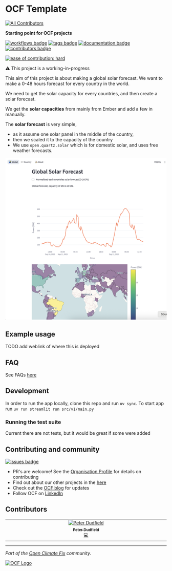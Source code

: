 # OCF Template
<!-- ALL-CONTRIBUTORS-BADGE:START - Do not remove or modify this section -->
[![All Contributors](https://img.shields.io/badge/all_contributors-1-orange.svg?style=flat-square)](#contributors-)
<!-- ALL-CONTRIBUTORS-BADGE:END -->

**Starting point for OCF projects**
 
[![workflows badge](https://img.shields.io/github/actions/workflow/status/openclimatefix/global-solar-forecast/ci.yml?branch=maine&color=FFD053&label=workflow)](https://github.com/openclimatefix/global-solar-forecast/actions/workflows/ci.yml)
[![tags badge](https://img.shields.io/github/v/tag/openclimatefix/global-solar-forecast?include_prereleases&sort=semver&color=FFAC5F)](https://github.com/openclimatefix/global-solar-forecast/tags)
[![documentation badge](https://img.shields.io/badge/docs-latest-086788)](https://openclimatefix.github.io/global-solar-forecast/)
[![contributors badge](https://img.shields.io/github/contributors/openclimatefix/global-solar-forecast?color=FFFFFF)](https://github.com/openclimatefix/global-solar-forecast/graphs/contributors)

[![ease of contribution: hard](https://img.shields.io/badge/ease%20of%20contribution:%20hard-bb2629)](https://github.com/openclimatefix#how-easy-is-it-to-get-involved)

⚠️ This project is a working-in-progress

This aim of this project is about making a global solar forecast. We want to make a 0-48 hours forecast for every country in the world. 

We need to get the solar capacity for every countries, and then create a solar forecast.

We get the **solar capacities** from mainly from Ember and add a few in manually. 

The **solar forecast** is very simple, 
- as it assume one solar panel in the middle of the country, 
- then we scaled it to the capacity of the country
- We use `open.quartz.solar` which is for domestic solar, and uses free weather forecasts. 

![image](./dashboard.png)

## Example usage

TODO add weblink of where this is deployed


## FAQ

See FAQs [here](FAQ.md)

## Development

In order to run the app locally, clone this repo and run `uv sync`. To start app run
```uv run streamlit run src/v1/main.py```

### Running the test suite

Current there are not tests, but it would be great if some were added
 
## Contributing and community

[![issues badge](https://img.shields.io/github/issues/openclimatefix/global-solar-forecast?color=FFAC5F)](https://github.com/openclimatefix/global-solar-forecast/issues?q=is%3Aissue+is%3Aopen+sort%3Aupdated-desc)

- PR's are welcome! See the [Organisation Profile](https://github.com/openclimatefix) for details on contributing
- Find out about our other projects in the [here](https://github.com/openclimatefix/.github/tree/main/profile)
- Check out the [OCF blog](https://openclimatefix.org/blog) for updates
- Follow OCF on [LinkedIn](https://uk.linkedin.com/company/open-climate-fix)


## Contributors

<!-- ALL-CONTRIBUTORS-LIST:START - Do not remove or modify this section -->
<!-- prettier-ignore-start -->
<!-- markdownlint-disable -->
<table>
  <tbody>
    <tr>
      <td align="center" valign="top" width="14.28%"><a href="https://github.com/peterdudfield"><img src="https://avatars.githubusercontent.com/u/34686298?v=4?s=100" width="100px;" alt="Peter Dudfield"/><br /><sub><b>Peter Dudfield</b></sub></a><br /><a href="https://github.com/openclimatefix/global-solar-forecast/commits?author=peterdudfield" title="Code">💻</a></td>
    </tr>
  </tbody>
</table>

<!-- markdownlint-restore -->
<!-- prettier-ignore-end -->

<!-- ALL-CONTRIBUTORS-LIST:END -->
<!-- prettier-ignore-start -->
<!-- markdownlint-disable -->

<!-- markdownlint-restore -->
<!-- prettier-ignore-end -->

<!-- ALL-CONTRIBUTORS-LIST:END -->

---

*Part of the [Open Climate Fix](https://github.com/orgs/openclimatefix/people) community.*

[![OCF Logo](https://cdn.prod.website-files.com/62d92550f6774db58d441cca/6324a2038936ecda71599a8b_OCF_Logo_black_trans.png)](https://openclimatefix.org)
